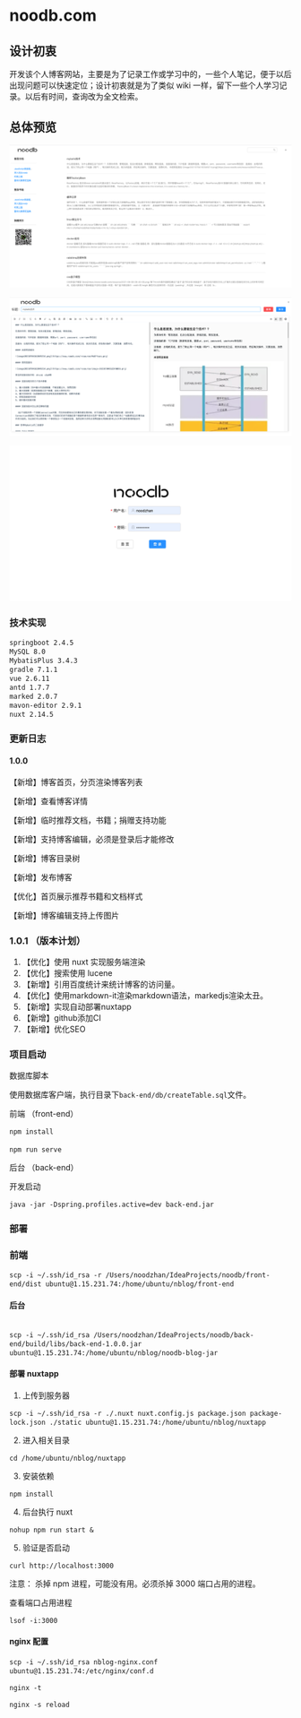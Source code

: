 # noodb.com

## 设计初衷

开发该个人博客网站，主要是为了记录工作或学习中的，一些个人笔记，便于以后出现问题可以快速定位；设计初衷就是为了类似 wiki 一样，留下一些个人学习记录。以后有时间，查询改为全文检索。

## 总体预览

![img.png](doc/REAEME_preview_home.png)

![img_1.png](doc/README_preview_edit.png)

![img_2.png](doc/README_preview_login.png)

### 技术实现

    springboot 2.4.5
    MySQL 8.0
    MybatisPlus 3.4.3
    gradle 7.1.1
    vue 2.6.11
    antd 1.7.7
    marked 2.0.7
    mavon-editor 2.9.1
    nuxt 2.14.5

### 更新日志

#### 1.0.0

【新增】博客首页，分页渲染博客列表

【新增】查看博客详情

【新增】临时推荐文档，书籍；捐赠支持功能

【新增】支持博客编辑，必须是登录后才能修改

【新增】博客目录树

【新增】发布博客

【优化】首页展示推荐书籍和文档样式

【新增】博客编辑支持上传图片

### 1.0.1 （版本计划）

1. 【优化】使用 nuxt 实现服务端渲染
2. 【优化】搜索使用 lucene
3. 【新增】引用百度统计来统计博客的访问量。
4. 【优化】使用markdown-it渲染markdown语法，markedjs渲染太丑。
5. 【新增】实现自动部署nuxtapp
6. 【新增】github添加CI
7. 【新增】优化SEO

### 项目启动

数据库脚本

使用数据库客户端，执行目录下`back-end/db/createTable.sql`文件。

前端 （front-end）

```
npm install

npm run serve
```

后台 （back-end）

开发启动

```shell
java -jar -Dspring.profiles.active=dev back-end.jar
```

### 部署

### 前端

```shell
scp -i ~/.ssh/id_rsa -r /Users/noodzhan/IdeaProjects/noodb/front-end/dist ubuntu@1.15.231.74:/home/ubuntu/nblog/front-end
```

#### 后台

```shell

scp -i ~/.ssh/id_rsa /Users/noodzhan/IdeaProjects/noodb/back-end/build/libs/back-end-1.0.0.jar ubuntu@1.15.231.74:/home/ubuntu/nblog/noodb-blog-jar

```

#### 部署 nuxtapp

1. 上传到服务器

```shell
scp -i ~/.ssh/id_rsa -r ./.nuxt nuxt.config.js package.json package-lock.json ./static ubuntu@1.15.231.74:/home/ubuntu/nblog/nuxtapp
```

2. 进入相关目录

```shell
cd /home/ubuntu/nblog/nuxtapp
```

3. 安装依赖

```shell
npm install
```

4. 后台执行 nuxt

```shell
nohup npm run start &
```

5. 验证是否启动

```shell
curl http://localhost:3000
```

注意： 杀掉 npm 进程，可能没有用。必须杀掉 3000 端口占用的进程。

查看端口占用进程

```shell
lsof -i:3000
```

#### nginx 配置

```shell
scp -i ~/.ssh/id_rsa nblog-nginx.conf ubuntu@1.15.231.74:/etc/nginx/conf.d

```

```shell
nginx -t
```

```shell
nginx -s reload
```
